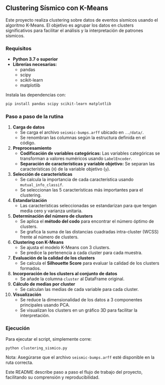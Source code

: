 ## Clustering Sísmico con K-Means

Este proyecto realiza clustering sobre datos de eventos sísmicos usando el algoritmo K-Means. El objetivo es agrupar los datos en clusters significativos para facilitar el análisis y la interpretación de patrones sísmicos.

### Requisitos

- **Python 3.7 o superior**
- **Librerías necesarias:**
    - pandas
    - scipy
    - scikit-learn
    - matplotlib

Instala las dependencias con:

```bash
pip install pandas scipy scikit-learn matplotlib
```


### Paso a paso de la rutina

1. **Carga de datos**
    - Se carga el archivo `seismic-bumps.arff` ubicado en `../data/`.
    - Se renombran las columnas según la estructura definida en el código.
2. **Preprocesamiento**
    - **Codificación de variables categóricas:** Las variables categóricas se transforman a valores numéricos usando `LabelEncoder`.
    - **Separación de características y variable objetivo:** Se separan las características (`X`) de la variable objetivo (`y`).
3. **Selección de características**
    - Se calcula la importancia de cada característica usando `mutual_info_classif`.
    - Se seleccionan las 5 características más importantes para el clustering.
4. **Estandarización**
    - Las características seleccionadas se estandarizan para que tengan media cero y varianza unitaria.
5. **Determinación del número de clusters**
    - Se aplica el **método del codo** para encontrar el número óptimo de clusters.
    - Se grafica la suma de las distancias cuadradas intra-cluster (WCSS) frente al número de clusters.
6. **Clustering con K-Means**
    - Se ajusta el modelo K-Means con 3 clusters.
    - Se predice la pertenencia a cada cluster para cada muestra.
7. **Evaluación de la calidad de los clusters**
    - Se calcula el **Silhouette Score** para evaluar la calidad de los clusters formados.
8. **Incorporación de los clusters al conjunto de datos**
    - Se añade la columna `cluster` al DataFrame original.
9. **Cálculo de medias por cluster**
    - Se calculan las medias de cada variable para cada cluster.
10. **Visualización**
    - Se reduce la dimensionalidad de los datos a 3 componentes principales usando PCA.
    - Se visualizan los clusters en un gráfico 3D para facilitar la interpretación.

### Ejecución

Para ejecutar el script, simplemente corre:

```bash
python clustering_sismico.py
```

Nota: Asegúrarse que el archivo `seismic-bumps.arff` esté disponible en la ruta correcta.

Este README describe paso a paso el flujo de trabajo del proyecto, facilitando su comprensión y reproducibilidad.

